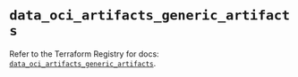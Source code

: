 # `data_oci_artifacts_generic_artifacts`

Refer to the Terraform Registry for docs: [`data_oci_artifacts_generic_artifacts`](https://registry.terraform.io/providers/hashicorp/oci/7.19.0/docs/data-sources/artifacts_generic_artifacts).
